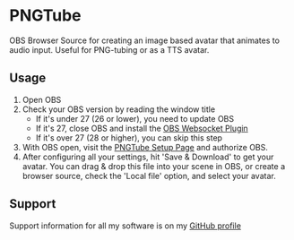 # PNGTube
OBS Browser Source for creating an image based avatar that animates to audio input. Useful for PNG-tubing or as a TTS avatar.
## Usage
1. Open OBS
2. Check your OBS version by reading the window title
    - If it's under 27 (26 or lower), you need to update OBS
    - If it's 27, close OBS and install the [OBS Websocket Plugin](https://github.com/obsproject/obs-websocket/releases/tag/5.0.1)
    - If it's over 27 (28 or higher), you can skip this step
2. With OBS open, visit the [PNGTube Setup Page](https://sugoidogo.github.io/pngtube2/v8/) and authorize OBS.
3. After configuring all your settings, hit 'Save & Download' to get your avatar.
You can drag & drop this file into your scene in OBS, or create a browser source, check the 'Local file' option, and select your avatar.
## Support
Support information for all my software is on my [GitHub profile](https://github.com/sugoidogo)
